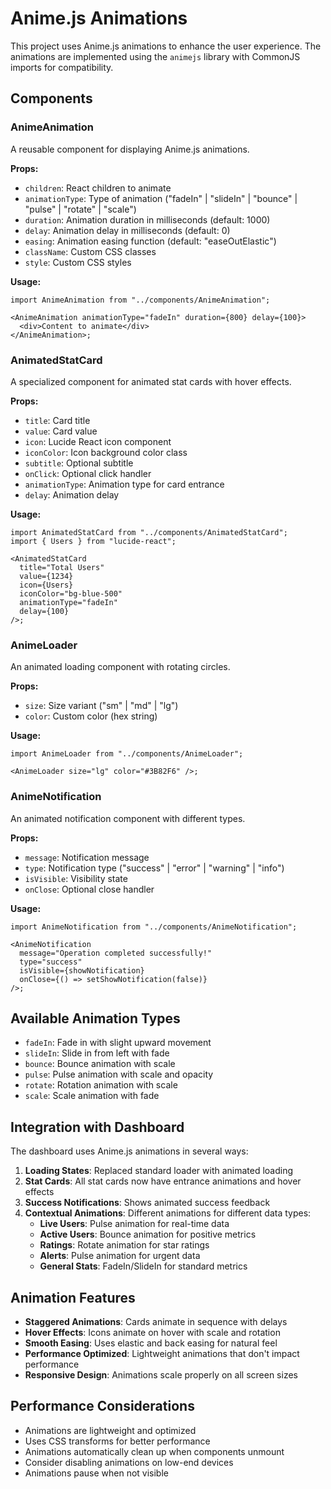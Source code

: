 # Anime.js Animations

This project uses Anime.js animations to enhance the user experience. The animations are implemented using the `animejs` library with CommonJS imports for compatibility.

## Components

### AnimeAnimation

A reusable component for displaying Anime.js animations.

**Props:**

- `children`: React children to animate
- `animationType`: Type of animation ("fadeIn" | "slideIn" | "bounce" | "pulse" | "rotate" | "scale")
- `duration`: Animation duration in milliseconds (default: 1000)
- `delay`: Animation delay in milliseconds (default: 0)
- `easing`: Animation easing function (default: "easeOutElastic")
- `className`: Custom CSS classes
- `style`: Custom CSS styles

**Usage:**

```tsx
import AnimeAnimation from "../components/AnimeAnimation";

<AnimeAnimation animationType="fadeIn" duration={800} delay={100}>
  <div>Content to animate</div>
</AnimeAnimation>;
```

### AnimatedStatCard

A specialized component for animated stat cards with hover effects.

**Props:**

- `title`: Card title
- `value`: Card value
- `icon`: Lucide React icon component
- `iconColor`: Icon background color class
- `subtitle`: Optional subtitle
- `onClick`: Optional click handler
- `animationType`: Animation type for card entrance
- `delay`: Animation delay

**Usage:**

```tsx
import AnimatedStatCard from "../components/AnimatedStatCard";
import { Users } from "lucide-react";

<AnimatedStatCard
  title="Total Users"
  value={1234}
  icon={Users}
  iconColor="bg-blue-500"
  animationType="fadeIn"
  delay={100}
/>;
```

### AnimeLoader

An animated loading component with rotating circles.

**Props:**

- `size`: Size variant ("sm" | "md" | "lg")
- `color`: Custom color (hex string)

**Usage:**

```tsx
import AnimeLoader from "../components/AnimeLoader";

<AnimeLoader size="lg" color="#3B82F6" />;
```

### AnimeNotification

An animated notification component with different types.

**Props:**

- `message`: Notification message
- `type`: Notification type ("success" | "error" | "warning" | "info")
- `isVisible`: Visibility state
- `onClose`: Optional close handler

**Usage:**

```tsx
import AnimeNotification from "../components/AnimeNotification";

<AnimeNotification
  message="Operation completed successfully!"
  type="success"
  isVisible={showNotification}
  onClose={() => setShowNotification(false)}
/>;
```

## Available Animation Types

- `fadeIn`: Fade in with slight upward movement
- `slideIn`: Slide in from left with fade
- `bounce`: Bounce animation with scale
- `pulse`: Pulse animation with scale and opacity
- `rotate`: Rotation animation with scale
- `scale`: Scale animation with fade

## Integration with Dashboard

The dashboard uses Anime.js animations in several ways:

1. **Loading States**: Replaced standard loader with animated loading
2. **Stat Cards**: All stat cards now have entrance animations and hover effects
3. **Success Notifications**: Shows animated success feedback
4. **Contextual Animations**: Different animations for different data types:
   - **Live Users**: Pulse animation for real-time data
   - **Active Users**: Bounce animation for positive metrics
   - **Ratings**: Rotate animation for star ratings
   - **Alerts**: Pulse animation for urgent data
   - **General Stats**: FadeIn/SlideIn for standard metrics

## Animation Features

- **Staggered Animations**: Cards animate in sequence with delays
- **Hover Effects**: Icons animate on hover with scale and rotation
- **Smooth Easing**: Uses elastic and back easing for natural feel
- **Performance Optimized**: Lightweight animations that don't impact performance
- **Responsive Design**: Animations scale properly on all screen sizes

## Performance Considerations

- Animations are lightweight and optimized
- Uses CSS transforms for better performance
- Animations automatically clean up when components unmount
- Consider disabling animations on low-end devices
- Animations pause when not visible
